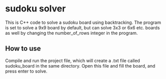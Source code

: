 # sudoku solver

This is C++ code to solve a sudoku board using backtracking.
The program is set to solve a 9x9 board by default, but can solve 3x3 or 6x6 etc. boards as well by changing the number_of_rows integer in the program.

## How to use

Compile and run the project file, which will create a .txt file called sudoku_board in the same directory. Open this file and fill the board, and press enter to solve.
